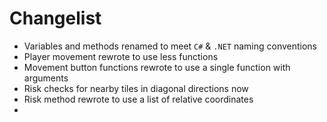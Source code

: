 
# Changelist

- Variables and methods renamed to meet `C#` & `.NET` naming conventions
- Player movement rewrote to use less functions
- Movement button functions rewrote to use a single function with arguments
- Risk checks for nearby tiles in diagonal directions now
- Risk method rewrote to use a list of relative coordinates
- 